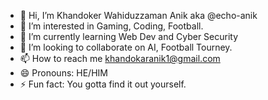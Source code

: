 - 👋 Hi, I’m Khandoker Wahiduzzaman Anik aka @echo-anik 
- 👀 I’m interested in Gaming, Coding, Football. 
- 🌱 I’m currently learning Web Dev and Cyber Security
- 💞️ I’m looking to collaborate on AI, Football Tourney.
- 📫 How to reach me khandokaranik1@gmail.com
- 😄 Pronouns: HE/HIM
- ⚡ Fun fact: You gotta find it out yourself. 

<!---
echo-anik/echo-anik is a ✨ special ✨ repository because its `README.md` (this file) appears on your GitHub profile.
You can click the Preview link to take a look at your changes.
--->
